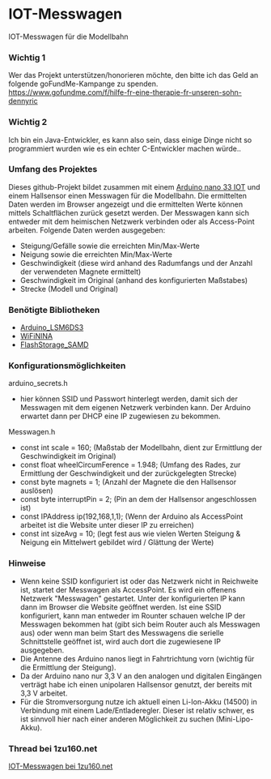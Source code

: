 # IOT-Messwagen
IOT-Messwagen für die Modellbahn

### Wichtig 1
Wer das Projekt unterstützen/honorieren möchte, den bitte ich das Geld an folgende goFundMe-Kampange zu spenden.  
<a href="https://www.gofundme.com/f/hilfe-fr-eine-therapie-fr-unseren-sohn-dennyric" title="Spende bei goFundMe">https://www.gofundme.com/f/hilfe-fr-eine-therapie-fr-unseren-sohn-dennyric</a>

### Wichtig 2
Ich bin ein Java-Entwickler, es kann also sein, dass einige Dinge nicht so programmiert wurden wie es ein echter C-Entwickler machen würde..

### Umfang des Projektes
Dieses github-Projekt bildet zusammen mit einem [Arduino nano 33 IOT](https://docs.arduino.cc/hardware/nano-33-iot) und einem Hallsensor einen Messwagen für die Modellbahn. Die ermittelten Daten werden im Browser angezeigt und die ermittelten Werte können mittels Schaltflächen zurück gesetzt werden. Der Messwagen kann sich entweder mit dem heimischen Netzwerk verbinden oder als Access-Point arbeiten.
Folgende Daten werden ausgegeben:
- Steigung/Gefälle sowie die erreichten Min/Max-Werte
- Neigung sowie die erreichten Min/Max-Werte
- Geschwindigkeit (diese wird anhand des Radumfangs und der Anzahl der verwendeten Magnete ermittelt)
- Geschwindigkeit im Original (anhand des konfigurierten Maßstabes) 
- Strecke (Modell und Original)

### Benötigte Bibliotheken
- [Arduino_LSM6DS3](https://github.com/arduino-libraries/Arduino_LSM6DS3)
- [WiFiNINA](https://github.com/arduino-libraries/WiFiNINA)
- [FlashStorage_SAMD](https://github.com/khoih-prog/FlashStorage_SAMD)

### Konfigurationsmöglichkeiten
arduino_secrets.h
- hier können SSID und Passwort hinterlegt werden, damit sich der Messwagen mit dem eigenen Netzwerk verbinden kann. Der Arduino erwartet dann per DHCP eine IP zugewiesen zu bekommen.

Messwagen.h
- const int scale = 160; (Maßstab der Modellbahn, dient zur Ermittlung der Geschwindigkeit im Original)
- const float wheelCircumFerence = 1.948; (Umfang des Rades, zur Ermittlung der Geschwindigkeit und der zurückgelegten Strecke)
- const byte magnets = 1; (Anzahl der Magnete die den Hallsensor auslösen) 
- const byte interruptPin = 2; (Pin an dem der Hallsensor angeschlossen ist)
- const IPAddress ip(192,168,1,1); (Wenn der Arduino als AccessPoint arbeitet ist die Website unter dieser IP zu erreichen)
- const int sizeAvg = 10; (legt fest aus wie vielen Werten Steigung & Neigung ein Mittelwert gebildet wird / Glättung der Werte)

### Hinweise
- Wenn keine SSID konfiguriert ist oder das Netzwerk nicht in Reichweite ist, startet der Messwagen als AccessPoint. Es wird ein offenens Netzwerk "Messwagen" gestartet. Unter der konfigurierten IP kann dann im Browser die Website geöffnet werden. Ist eine SSID konfiguriert, kann man entweder im Rounter schauen welche IP der Messwagen bekommen hat (gibt sich beim Router auch als Messwagen aus) oder wenn man beim Start des Messwagens die serielle Schnittstelle geöffnet ist, wird auch dort die zugewiesene IP ausgegeben.
- Die Antenne des Arduino nanos liegt in Fahrtrichtung vorn (wichtig für die Ermittlung der Steigung).
- Da der Arduino nano nur 3,3 V an den analogen und digitalen Eingängen verträgt habe ich einen unipolaren Hallsensor genutzt, der bereits mit 3,3 V arbeitet. 
- Für die Stromversorgung nutze ich aktuell einen Li-Ion-Akku (14500) in Verbindung mit einem Lade/Entladeregler. Dieser ist relativ schwer, es ist sinnvoll hier nach einer anderen Möglichkeit zu suchen (Mini-Lipo-Akku). 

### Thread bei 1zu160.net
[IOT-Messwagen bei 1zu160.net](https://www.1zu160.net/scripte/forum/forum_show.php?id=1344346)
